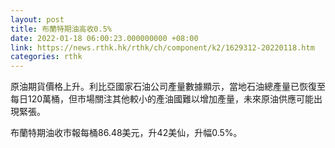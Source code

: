 ```yaml
---
layout: post
title: 布蘭特期油高收0.5%
date: 2022-01-18 06:00:23.000000000 +08:00
link: https://news.rthk.hk/rthk/ch/component/k2/1629312-20220118.htm
categories: rthk
---
```


原油期貨價格上升。利比亞國家石油公司產量數據顯示，當地石油總產量已恢復至每日120萬桶，但市場關注其他較小的產油國難以增加產量，未來原油供應可能出現緊張。

布蘭特期油收市報每桶86.48美元，升42美仙，升幅0.5%。
